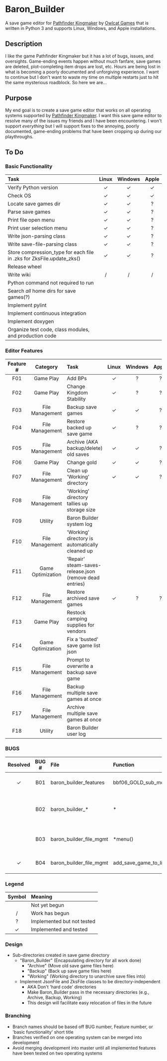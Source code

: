 # Baron_Builder

A save game editor for [Pathfinder Kingmaker](https://en.wikipedia.org/wiki/Pathfinder:_Kingmaker) by [Owlcat Games](https://owlcatgames.com/) that is written in Python 3 and supports Linux, Windows, and Apple installations.

## Description

I like the game Pathfinder Kingmaker but it has a lot of bugs, issues, and oversights.  Game-ending events happen without much fanfare, save games are deleted, plot-completing item drops are lost, etc.  Hours are being lost in what is becoming a poorly documented and unforgiving experience.  I want to continue but I don't want to waste my time on multiple restarts just to hit the same mysterious roadblock.  So here we are...

## Purpose

My end goal is to create a save game editor that works on all operating systems supported by [Pathfinder Kingmaker](https://en.wikipedia.org/wiki/Pathfinder:_Kingmaker).  I want this save game editor to resolve many of the issues my friends and I have been encountering.  I won't support _everything_ but I will support fixes to the annoying, poorly documented, game-ending problems that have been cropping up during our playthroughs.

## To Do

### Basic Functionality

| Task | Linux | Windows | Apple |
| :--- | :---: | :-----: | :---: |
| Verify Python version | ✓ | ✓ | ✓ |
| Check OS | ✓ | ✓ | ✓ |
| Locate save games dir | ✓ | ✓ | ? |
| Parse save games | ✓ | ✓ | ? |
| Print file open menu | ✓ | ✓ | ? |
| Print user selection menu | ✓ | ✓ | ? |
| Write json-parsing class | ✓ | ✓ | ? |
| Write save-file-parsing class | ✓ | ✓ | ? |
| Store compression_type for each file in .zks for ZksFile.update_zks() | ✓ | ✓ | ? |
| Release wheel | | | |
| Write wiki | / | / | / |
| Python command not required to run | | | |
| Search _all_ home dirs for save games(?) | | | |
| Implement pylint | | | |
| Implement continuous integration | | | |
| Implement doxygen | | | |
| Organize test code, class modules, and production code | | | |

### Editor Features 

| Feature # | Category          | Task | Linux | Windows | Apple |
| :-------: | :---------------: | :--- | :---: | :-----: | :---: |
| F01       | Game Play         | Add BPs | ✓ | ? | ? |
| F02       | Game Play         | Change Kingdom Stability | ✓ | ? | ? |
| F03       | File Management   | Backup save games | ✓ | ✓ | ? |
| F04       | File Management   | Restore backed up save game | ✓ | ? | ? |
| F05       | File Management   | Archive (AKA backup/delete) old saves | ✓ | ✓ | ? |
| F06       | Game Play         | Change gold | ✓ | ✓ | ? |
| F07       | File Management   | Clean up 'Working' directory | ✓ | ✓ | ? |
| F08       | File Management   | 'Working' directory tallies up storage size | | | |
| F09       | Utility           | Baron Builder system log | | | |
| F10       | File Management   | 'Working' directory is automatically cleaned up | | | |
| F11       | Game Optimization | 'Repair' steam-saves-release.json (remove dead entries) | | | |
| F12       | File Management   | Restore archived save games | ✓ | ? | ? |
| F13       | Game Play         | Restock camping supplies for vendors | | | |
| F14       | Game Optimization | Fix a 'busted' save game list json | | | |
| F15       | File Management   | Prompt to overwrite a backup save game | | | |
| F16       | File Management   | Backup multiple save games at once | | | |
| F17       | File Management   | Archive multiple save games at once | | | |
| F18       | Utility           | Baron Builder user log | | | |

### BUGS

| Resolved | BUG # | File | Function | Details |
| :------: | :---: | :--- | :------- | :------ |
| ✓ | B01 | baron_builder_features | bbf06_GOLD_sub_menu | Menu allows default gold to exceed max macro |
|   | B02 | baron_builder_* | * | Refactor * to raise Exception for failure/error and capture/silence/interpret in baron_builder.py |
|   | B03 | baron_builder_file_mgmt | *menu() | Refactor top level menus to validate input once, at the highest appropriate level |
| ✓ | B04 | baron_builder_file_mgmt | add_save_game_to_list() | "Add save games" doesn't check for prior existence (fixed in F04) |

### Legend

| Symbol | Meaning |
| :----: | :------ |
| | Not yet begun |
| / | Work has begun |
| ? | Implemented but not tested |
| ✓ | Implemented and tested |

### Design

* Sub-directories created in save game directory
	* "Baron_Builder" (Encapsulating directory for all work done)
		* "Archive" (Move old save game files here)
		* "Backup" (Back up save game files here)
		* "Working" (Working directory to unarchive save files into)
	* Implement JsonFile and ZksFile classes to be directory-independent
		* AKA Don't 'hard code' directories
		* Make Baron_Builder pass in the necessary directories (e.g., Archive, Backup, Working)
		* This design will facilitate easy relocation of files in the future

### Branching

* Branch names should be based off BUG number, Feature number, or 'basic functionality' short title
* Branches verified on one operating system can be merged into development
* Avoid merging development into master until all implemented features have been tested on two operating systems
